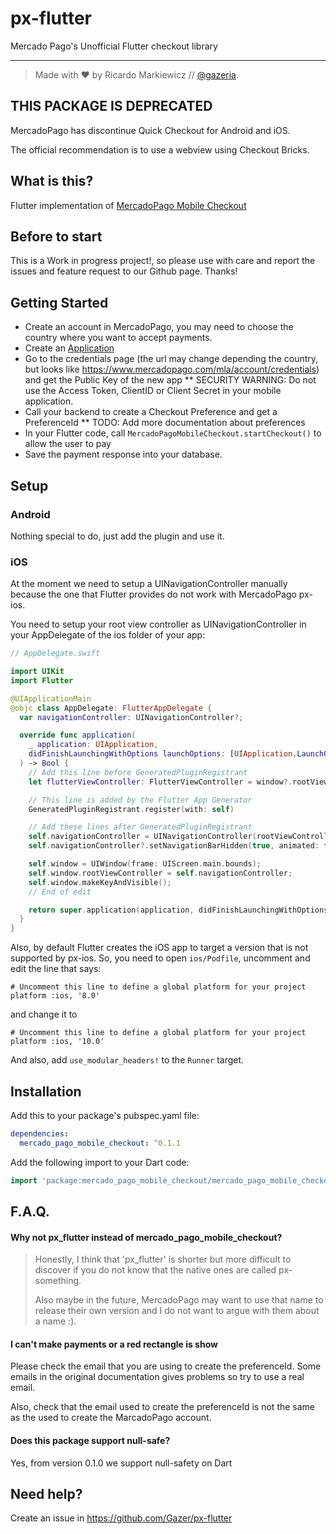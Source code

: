 # px-flutter

Mercado Pago's Unofficial Flutter checkout library

---
>Made with ❤️ by Ricardo Markiewicz // [@gazeria](https://twitter.com/gazeria).

## THIS PACKAGE IS DEPRECATED

MercadoPago has discontinue Quick Checkout for Android and iOS. 

The official recommendation is to use a webview using Checkout Bricks.

## What is this?

Flutter implementation of [MercadoPago Mobile Checkout](https://www.mercadopago.com.ar/developers/es/guides/payments/mobile-checkout/introduction/)

## Before to start

This is a Work in progress project!, so please use with care and report the issues and feature request to our Github page. Thanks!

## Getting Started

* Create an account in MercadoPago, you may need to choose the country where you want to accept payments.
* Create an [Application](https://applications.mercadopago.com/)
* Go to the credentials page (the url may change depending the country, but looks like https://www.mercadopago.com/mla/account/credentials) and get the Public Key of the new app
** SECURITY WARNING: Do not use the Access Token, ClientID or Client Secret in your mobile application.
* Call your backend to create a Checkout Preference and get a PreferenceId
** TODO: Add more documentation about preferences
* In your Flutter code, call `MercadoPagoMobileCheckout.startCheckout()` to allow the user to pay
* Save the payment response into your database.

## Setup

### Android

Nothing special to do, just add the plugin and use it.

### iOS

At the moment we need to setup a UINavigationController manually because the one that Flutter provides do not work with MercadoPago px-ios.

You need to setup your root view controller as UINavigationController in your AppDelegate of the ios folder of your app:

```swift
// AppDelegate.swift

import UIKit
import Flutter

@UIApplicationMain
@objc class AppDelegate: FlutterAppDelegate {
  var navigationController: UINavigationController?;

  override func application(
    _ application: UIApplication,
    didFinishLaunchingWithOptions launchOptions: [UIApplication.LaunchOptionsKey: Any]?
  ) -> Bool {
    // Add this line before GeneratedPluginRegistrant
    let flutterViewController: FlutterViewController = window?.rootViewController as! FlutterViewController

    // This line is added by the Flutter App Generator
    GeneratedPluginRegistrant.register(with: self)

    // Add these lines after GeneratedPluginRegistrant
    self.navigationController = UINavigationController(rootViewController: flutterViewController);
    self.navigationController?.setNavigationBarHidden(true, animated: false);

    self.window = UIWindow(frame: UIScreen.main.bounds);
    self.window.rootViewController = self.navigationController;
    self.window.makeKeyAndVisible();
    // End of edit

    return super.application(application, didFinishLaunchingWithOptions: launchOptions)
  }
}
```

Also, by default Flutter creates the iOS app to target a version that is not supported by px-ios. So, you need to open `ios/Podfile`, uncomment and edit the line that says:

```
# Uncomment this line to define a global platform for your project
platform :ios, '8.0'
```

and change it to

```
# Uncomment this line to define a global platform for your project
platform :ios, '10.0'
```

And also, add `use_modular_headers!` to the `Runner` target.

## Installation

Add this to your package's pubspec.yaml file:

```yaml
dependencies:
  mercado_pago_mobile_checkout: ^0.1.1
```

Add the following import to your Dart code:

```dart
import 'package:mercado_pago_mobile_checkout/mercado_pago_mobile_checkout.dart';
```

## F.A.Q.

#### Why not px_flutter instead of mercado_pago_mobile_checkout?

> Honestly, I think that 'px_flutter' is shorter but more difficult to discover if you do not know that the native ones are called px-something.
>
> Also maybe in the future, MercadoPago may want to use that name to release their own version and I do not want to argue with them about a name :).

#### I can't make payments or a red rectangle is show

Please check the email that you are using to create the preferenceId. Some emails in the original documentation gives problems so try to use a real email.

Also, check that the email used to create the preferenceId is not the same as the used to create the MarcadoPago account.

#### Does this package support null-safe?

Yes, from version 0.1.0 we support null-safety on Dart

## Need help?

Create an issue in https://github.com/Gazer/px-flutter